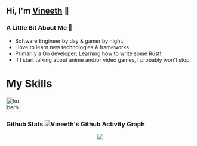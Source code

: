 ## Hi, I'm [Vineeth][website] 👋

### A Little Bit About Me 📎
- Software Engineer by day & gamer by night.
- I love to learn new technologies & frameworks.
- Primarily a Go developer; Learning how to write some Rust!
- If I start talking about anime and/or video games, I probably won't stop.

# My Skills
<p align="left">
<a href="https://getbootstrap.com" target="_blank" rel="noreferrer"><a href="https://kubernetes.io" target="_blank" rel="noreferrer"><img src="https://www.vectorlogo.zone/logos/kubernetes/kubernetes-icon.svg" alt="kubernetes" width="40" height="40"/></a>
</p>

### Github Stats ![Vineeth's Github Activity Graph](https://activity-graph.herokuapp.com/graph?username=vilakshminar&theme=xcode)
<p align = "center">
<img src = "https://github-readme-streak-stats.herokuapp.com?user=vilakshminar&theme=dark&hide_border=true">
</p>

[website]: https://www.linkedin.com/in/vinitlaks/
